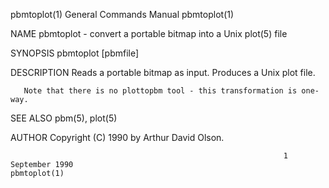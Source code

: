 pbmtoplot(1)                                                  General Commands Manual                                                 pbmtoplot(1)

NAME
       pbmtoplot - convert a portable bitmap into a Unix plot(5) file

SYNOPSIS
       pbmtoplot [pbmfile]

DESCRIPTION
       Reads a portable bitmap as input.  Produces a Unix plot file.

       Note that there is no plottopbm tool - this transformation is one-way.

SEE ALSO
       pbm(5), plot(5)

AUTHOR
       Copyright (C) 1990 by Arthur David Olson.

                                                                 1 September 1990                                                     pbmtoplot(1)
